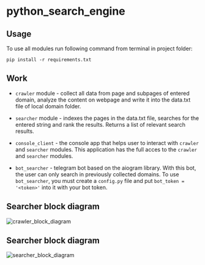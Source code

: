 # python_search_engine

## Usage

To use all modules run following command from terminal in project folder:

```
pip install -r requirements.txt
```

## Work

- `crawler` module - collect all data from page and subpages of entered domain, analyze the content on webpage and write it into the data.txt file of local domain folder.

- `searcher` module - indexes the pages in the data.txt file, searches for the entered string and rank the results. Returns a list of relevant search results.

- `console_client` - the console app that helps user to interact with `crawler` and `searcher` modules. This application has the full acces to the `crawler` and `searcher` modules.

- `bot_searcher` - telegram bot based on the aiogram library. With this bot, the user can only search in previously collected domains.
To use `bot_searcher`, you must create a `config.py` file and put `bot_token = '<token>'` into it with your bot token.


## Searcher block diagram
![crawler_block_diagram](https://user-images.githubusercontent.com/76401858/179345221-f3d7dee6-cef2-4110-8a72-403871e1832a.png)


## Searcher block diagram
![searcher_block_diagram](https://user-images.githubusercontent.com/76401858/176031830-38e1ceff-628b-4f37-ba96-751538d97f5a.png)
